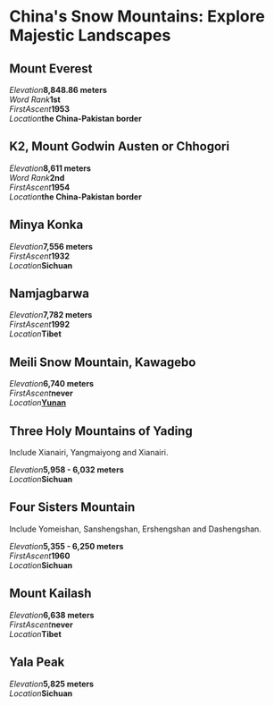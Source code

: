 # China's Snow Mountains: Explore Majestic Landscapes

## Mount Everest

<Description>
<div><i>Elevation</i><b>8,848.86 meters</b></div>
<div><i>Word Rank</i><b>1st</b></div>
<div><i>FirstAscent</i><b>1953</b></div>
<div><i>Location</i><b>the China-Pakistan border</b></div>
</Description>

## K2, Mount Godwin Austen or Chhogori

<Description>
<div><i>Elevation</i><b>8,611 meters</b></div>
<div><i>Word Rank</i><b>2nd</b></div>
<div><i>FirstAscent</i><b>1954</b></div>
<div><i>Location</i><b>the China-Pakistan border</b></div>
</Description>

## Minya Konka

<Description>
<div><i>Elevation</i><b>7,556 meters</b></div>
<div><i>FirstAscent</i><b>1932</b></div>
<div><i>Location</i><b>Sichuan</b></div>
</Description>

## Namjagbarwa

<Description>
<div><i>Elevation</i><b>7,782 meters</b></div>
<div><i>FirstAscent</i><b>1992</b></div>
<div><i>Location</i><b>Tibet</b></div>
</Description>

## Meili Snow Mountain, Kawagebo

<Description>
<div><i>Elevation</i><b>6,740 meters</b></div>
<div><i>FirstAscent</i><b>never</b></div>
<div><i>Location</i><b><a href="/yunnan/lijiang/wonders#meili-snow-mountain">Yunan</a></b></div>
</Description>

## Three Holy Mountains of Yading

Include Xianairi, Yangmaiyong and Xianairi.

<Description>
<div><i>Elevation</i><b>5,958 - 6,032 meters</b></div>
<div><i>Location</i><b>Sichuan</b></div>
</Description>

## Four Sisters Mountain

Include Yomeishan, Sanshengshan, Ershengshan and Dashengshan.

<Description>
<div><i>Elevation</i><b>5,355 - 6,250 meters</b></div>
<div><i>FirstAscent</i><b>1960</b></div>
<div><i>Location</i><b>Sichuan</b></div>
</Description>

## Mount Kailash

<Description>
<div><i>Elevation</i><b>6,638 meters</b></div>
<div><i>FirstAscent</i><b>never</b></div>
<div><i>Location</i><b>Tibet</b></div>
</Description>

## Yala Peak

<Description>
<div><i>Elevation</i><b>5,825 meters</b></div>
<div><i>Location</i><b>Sichuan</b></div>
</Description>